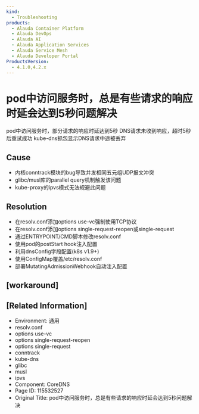 ```yaml
---
kind:
  - Troubleshooting
products:
  - Alauda Container Platform
  - Alauda DevOps
  - Alauda AI
  - Alauda Application Services
  - Alauda Service Mesh
  - Alauda Developer Portal
ProductsVersion:
  - 4.1.0,4.2.x
---
```

<!-- A type of document that involves encountering a fault, diagnosing it, performing root cause analysis, and providing solutions. -->

# pod中访问服务时，总是有些请求的响应时延会达到5秒问题解决

pod中访问服务时，部分请求的响应时延达到5秒 DNS请求未收到响应，超时5秒后重试成功 kube-dns抓包显示DNS请求中途被丢弃

## Cause
- 内核conntrack模块的bug导致并发相同五元组UDP报文冲突
- glibc/musl库的parallel query机制触发该问题
- kube-proxy的ipvs模式无法规避此问题

## Resolution
- 在resolv.conf添加options use-vc强制使用TCP协议
- 在resolv.conf添加options single-request-reopen或single-request
- 通过ENTRYPOINT/CMD脚本修改resolv.conf
- 使用pod的postStart hook注入配置
- 利用dnsConfig字段配置(k8s v1.9+)
- 使用ConfigMap覆盖/etc/resolv.conf
- 部署MutatingAdmissionWebhook自动注入配置

## [workaround]

## [Related Information]
- Environment: 通用
- resolv.conf
- options use-vc
- options single-request-reopen
- options single-request
- conntrack
- kube-dns
- glibc
- musl
- ipvs
- Component: CoreDNS
- Page ID: 115532527
- Original Title: pod中访问服务时，总是有些请求的响应时延会达到5秒问题解决
